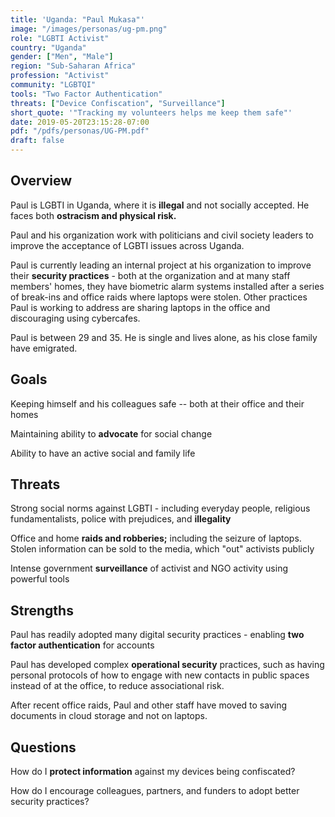 ```yaml
---
title: 'Uganda: "Paul Mukasa"'
image: "/images/personas/ug-pm.png"
role: "LGBTI Activist"
country: "Uganda"
gender: ["Men", "Male"]
region: "Sub-Saharan Africa"
profession: "Activist"
community: "LGBTQI"
tools: "Two Factor Authentication"
threats: ["Device Confiscation", "Surveillance"]
short_quote: '"Tracking my volunteers helps me keep them safe"'
date: 2019-05-20T23:15:28-07:00
pdf: "/pdfs/personas/UG-PM.pdf"
draft: false
---
```


## Overview

Paul is LGBTI in Uganda, where it is **illegal** and not socially accepted. He faces both **ostracism and physical risk.**

Paul and his organization work with politicians and civil society leaders to improve the acceptance of LGBTI issues across Uganda.

Paul is currently leading an internal project at his organization to improve their **security practices** - both at the organization and at many staff members' homes, they have biometric alarm systems installed after a series of break-ins and office raids where laptops were stolen. Other practices Paul is working to address are sharing laptops in the office and discouraging using cybercafes.

Paul is between 29 and 35. He is single and lives alone, as his close family have emigrated.


## Goals

Keeping himself and his colleagues safe -- both at their office and their homes

Maintaining ability to **advocate** for social change

Ability to have an active social and family life


## Threats

Strong social norms against LGBTI - including everyday people, religious fundamentalists, police with prejudices, and **illegality**

Office and home **raids and robberies;** including the seizure of laptops. Stolen information can be sold to the media, which "out" activists publicly

Intense government **surveillance** of activist and NGO activity using powerful tools


## Strengths

Paul has readily adopted many digital security practices - enabling **two factor authentication** for accounts

Paul has developed complex **operational security** practices, such as having personal protocols of how to engage with new contacts in public spaces instead of at the office, to reduce associational risk.

After recent office raids, Paul and other staff have moved to saving documents in cloud storage and not on laptops.


## Questions

How do I **protect information** against my devices being confiscated?

How do I encourage colleagues, partners, and funders to adopt better security practices?
